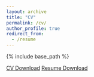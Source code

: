 ```yaml
---
layout: archive
title: "CV"
permalink: /cv/
author_profile: true
redirect_from:
  - /resume
---
```


{% include base_path %}

[CV Download](https://pragup.github.io/files/Prashant_CV.pdf)
[Resume Download](https://pragup.github.io/files/Prashant_Resume.pdf)  